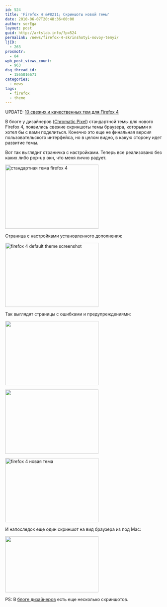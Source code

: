 ```yaml
---
id: 524
title: 'Firefox 4 &#8211; Скриншоты новой темы'
date: 2010-06-07T20:48:36+00:00
author: serEga
layout: post
guid: http://artslab.info/?p=524
permalink: /news/firefox-4-skrinshotyi-novoy-temyi/
ljID:
  - 263
prosmotr:
  - 84
wpb_post_views_count:
  - 963
dsq_thread_id:
  - 1565016671
categories:
  - news
tags:
  - firefox
  - theme
---
```

UPDATE: [10 свежих и качественных тем для Firefox 4](http://artslab.info/2011/03/temy-dlya-firefox-4-10-tem/)

В блоге у дизайнеров ([Chromatic Pixel](http://blog.stephenhorlander.com/2010/06/01/in-content-ui-visual-unification/)) стандартной темы для нового Firefox 4, появились свежие скриншоты темы браузера, которыми я хотел бы с вами поделиться. Конечно это еще не финальная версия пользовательского интерфейса, но в целом видно, в какую сторону идет развитие темы.

Вот так выглядит страничка с настройками. Теперь все реализовано без каких либо pop-up окн, что меня лично радует.

[<img class="aligncenter size-medium wp-image-525" title="prefs1" src="http://googledrive.com/host/0B9lHVSSSdxdxd0hjdUdmRzY3Tjg/prefs1-300x206.jpg" alt="стандартная тема firefox 4" width="300" height="206" srcset="http://googledrive.com/host/0B9lHVSSSdxdxd0hjdUdmRzY3Tjg/prefs1-300x206.jpg 300w, http://googledrive.com/host/0B9lHVSSSdxdxd0hjdUdmRzY3Tjg/prefs1.jpg 950w" sizes="(max-width: 300px) 100vw, 300px" />](http://googledrive.com/host/0B9lHVSSSdxdxd0hjdUdmRzY3Tjg/prefs1.jpg)

<!--more-->



Страница с настройками установленного дополнения:

[<img class="aligncenter size-medium wp-image-526" title="win7-extension-isolated" src="http://googledrive.com/host/0B9lHVSSSdxdxd0hjdUdmRzY3Tjg/win7-extension-isolated-300x206.jpg" alt="firefox 4 default theme screenshot" width="300" height="206" srcset="http://googledrive.com/host/0B9lHVSSSdxdxd0hjdUdmRzY3Tjg/win7-extension-isolated-300x206.jpg 300w, http://googledrive.com/host/0B9lHVSSSdxdxd0hjdUdmRzY3Tjg/win7-extension-isolated.jpg 950w" sizes="(max-width: 300px) 100vw, 300px" />](http://googledrive.com/host/0B9lHVSSSdxdxd0hjdUdmRzY3Tjg/win7-extension-isolated.jpg)

Так выглядят страницы с ошибками и предупреждениями:

[<img class="aligncenter size-medium wp-image-527" title="win7-neterror" src="http://googledrive.com/host/0B9lHVSSSdxdxd0hjdUdmRzY3Tjg/win7-neterror-300x206.jpg" alt="" width="300" height="206" srcset="http://googledrive.com/host/0B9lHVSSSdxdxd0hjdUdmRzY3Tjg/win7-neterror-300x206.jpg 300w, http://googledrive.com/host/0B9lHVSSSdxdxd0hjdUdmRzY3Tjg/win7-neterror.jpg 950w" sizes="(max-width: 300px) 100vw, 300px" />](http://googledrive.com/host/0B9lHVSSSdxdxd0hjdUdmRzY3Tjg/win7-neterror.jpg)

[<img class="aligncenter size-medium wp-image-528" title="win7-phishing" src="http://googledrive.com/host/0B9lHVSSSdxdxd0hjdUdmRzY3Tjg/win7-phishing-300x206.jpg" alt="" width="300" height="206" srcset="http://googledrive.com/host/0B9lHVSSSdxdxd0hjdUdmRzY3Tjg/win7-phishing-300x206.jpg 300w, http://googledrive.com/host/0B9lHVSSSdxdxd0hjdUdmRzY3Tjg/win7-phishing.jpg 950w" sizes="(max-width: 300px) 100vw, 300px" />](http://googledrive.com/host/0B9lHVSSSdxdxd0hjdUdmRzY3Tjg/win7-phishing.jpg)

[<img src="http://googledrive.com/host/0B9lHVSSSdxdxd0hjdUdmRzY3Tjg/win7-session-restore-300x206.jpg" alt="firefox 4 новая тема" title="win7-session-restore" width="300" height="206" class="aligncenter size-medium wp-image-530" />](http://googledrive.com/host/0B9lHVSSSdxdxd0hjdUdmRzY3Tjg/win7-session-restore.jpg)

И напоследок еще один скриншот на вид браузера из под Mac:

[<img class="aligncenter size-medium wp-image-529" title="mac-preferences-base" src="http://googledrive.com/host/0B9lHVSSSdxdxd0hjdUdmRzY3Tjg/mac-preferences-base-300x180.jpg" alt="" width="300" height="180" srcset="http://googledrive.com/host/0B9lHVSSSdxdxd0hjdUdmRzY3Tjg/mac-preferences-base-300x180.jpg 300w, http://googledrive.com/host/0B9lHVSSSdxdxd0hjdUdmRzY3Tjg/mac-preferences-base.jpg 1000w" sizes="(max-width: 300px) 100vw, 300px" />](http://googledrive.com/host/0B9lHVSSSdxdxd0hjdUdmRzY3Tjg/mac-preferences-base.jpg)

PS: В <a href="http://blog.stephenhorlander.com/2010/06/01/in-content-ui-visual-unification/" target="_blank">блоге дизайнеров</a> есть еще несколько скриншотов.